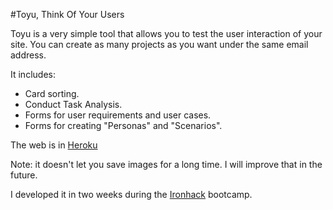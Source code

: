 #Toyu, Think Of Your Users

Toyu is a very simple tool that allows you to test the user interaction of your site. You can create as many projects as you want under the same email address. 

It includes:

* Card sorting.
* Conduct Task Analysis.
* Forms for user requirements and user cases.
* Forms for creating "Personas" and "Scenarios".

The web is in [Heroku](http://toyu.herokuapp.com)

Note: it doesn't let you save images for a long time. I will improve that in the future.

I developed it in two weeks during the [Ironhack](http://ironhack.com) bootcamp.
